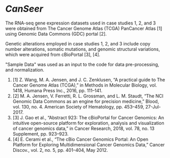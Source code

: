 # *CanSeer*

The RNA-seq gene expression datasets used in case studies 1, 2, and 3 were obtained from The Cancer Genome Atlas (TCGA) PanCancer Atlas [1] using Genomic Data Commons (GDC) portal [2].


Genetic alterations employed in case studies 1, 2, and 3 include copy number alterations, somatic mutations, and genomic structural variations, which were acquired from cBioPortal [3], [4].


"Sample Data" was used as an input to the code for data pre-processing, and normalization.

1. [1]	Z. Wang, M. A. Jensen, and J. C. Zenklusen, “A practical guide to The Cancer Genome Atlas (TCGA),” in Methods in Molecular Biology, vol. 1418, Humana Press Inc., 2016, pp. 111–141.
2. [2]	M. A. Jensen, V. Ferretti, R. L. Grossman, and L. M. Staudt, “The NCI Genomic Data Commons as an engine for precision medicine,” Blood, vol. 130, no. 4. American Society of Hematology, pp. 453–459, 27-Jul-2017.
3. [3]	J. Gao et al., “Abstract 923: The cBioPortal for Cancer Genomics: An intuitive open-source platform for exploration, analysis and visualization of cancer genomics data,” in Cancer Research, 2018, vol. 78, no. 13 Supplement, pp. 923–923.
4. [4]	E. Cerami et al., “The cBio Cancer Genomics Portal: An Open Platform for Exploring Multidimensional Cancer Genomics Data,” Cancer Discov., vol. 2, no. 5, pp. 401–404, May 2012.
